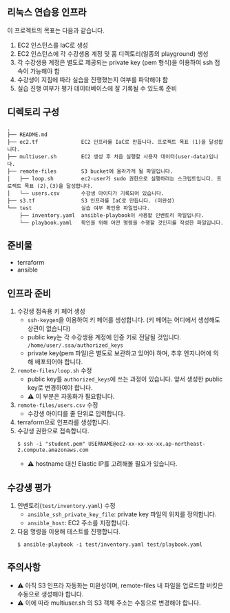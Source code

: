 ## 리눅스 연습용 인프라

이 프로젝트의 목표는 다음과 같습니다.

1. EC2 인스턴스를 IaC로 생성
2. EC2 인스턴스에 각 수강생용 계정 및 홈 디렉토리(일종의 playground) 생성
3. 각 수강생용 계정은 별도로 제공되는 private key (pem 형식)을 이용하여 ssh 접속이 가능해야 함
4. 수강생이 지침에 따라 실습을 진행했는지 여부를 파악해야 함
5. 실습 진행 여부가 평가 데이터베이스에 잘 기록될 수 있도록 준비

## 디렉토리 구성

```
.
├── README.md
├── ec2.tf              EC2 인프라를 IaC로 만듭니다. 프로젝트 목표 (1)을 달성합니다.
├── multiuser.sh        EC2 생성 후 처음 실행할 사용자 데이터(user-data)입니다.
├── remote-files        S3 bucket에 올라가게 될 파일입니다.
│   ├── loop.sh         ec2-user가 sudo 권한으로 실행하려는 스크립트입니다. 프로젝트 목표 (2),(3)을 달성합니다.
│   └── users.csv       수강생 아이디가 기록되어 있습니다.
├── s3.tf               S3 인프라를 IaC로 만듭니다. (미완성)
└── test                실습 여부 확인용 파일입니다.
    ├── inventory.yaml  ansible-playbook이 사용할 인벤토리 파일입니다.
    └── playbook.yaml   확인을 위해 어떤 명령을 수행할 것인지를 작성한 파일입니다.
```

## 준비물
- terraform
- ansible


## 인프라 준비

1. 수강생 접속용 키 페어 생성
    - `ssh-keygen`을 이용하여 키 페어를 생성합니다. (키 페어는 어디에서 생성해도 상관이 없습니다)
    - public key는 각 수강생용 계정에 인증 키로 전달될 것입니다. `/home/user/.ssa/authorized_keys`
    - private key(pem 파일)은 별도로 보관하고 있어야 하며, 추후 엔지니어에 의해 배포되어야 합니다.
2. `remote-files/loop.sh` 수정
    - public key를 `authorized_keys`에 쓰는 과정이 있습니다. 앞서 생성한 public key로 변경하여야 합니다.
    - ⚠️ 이 부분은 자동화가 필요합니다.
3. `remote-files/users.csv` 수정
    - 수강생 아이디를 줄 단위로 입력합니다.
4. terraform으로 인프라를 생성합니다.
5. 수강생 권한으로 접속합니다.
    ```
    $ ssh -i "student.pem" USERNAME@ec2-xx-xx-xx-xx.ap-northeast-2.compute.amazonaws.com
    ```
    - ⚠️ hostname 대신 Elastic IP를 고려해볼 필요가 있습니다.

## 수강생 평가

1. 인벤토리(`test/inventory.yaml`) 수정
    - `ansible_ssh_private_key_file`: private key 파일의 위치를 정의합니다.
    - `ansible_host`: EC2 주소를 지정합니다.
2. 다음 명령을 이용해 테스트를 진행합니다.
    ```
    $ ansible-playbook -i test/inventory.yaml test/playbook.yaml
    ```

## 주의사항

- ⚠️ 아직 S3 인프라 자동화는 미완성이며, remote-files 내 파일을 업로드할 버킷은 수동으로 생성해야 합니다.
- ⚠️ 이에 따라 multiuser.sh 의 S3 객체 주소는 수동으로 변경해야 합니다.